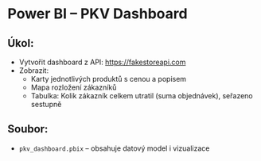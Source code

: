 # Power BI – PKV Dashboard

## Úkol:
- Vytvořit dashboard z API: https://fakestoreapi.com
- Zobrazit:
  - Karty jednotlivých produktů s cenou a popisem
  - Mapa rozložení zákazníků
  - Tabulka: Kolik zákazník celkem utratil (suma objednávek), seřazeno sestupně

## Soubor:
- `pkv_dashboard.pbix` – obsahuje datový model i vizualizace
